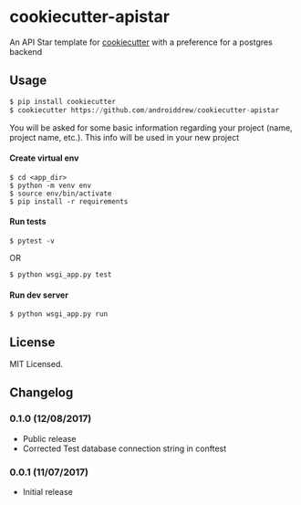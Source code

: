 # cookiecutter-apistar

An API Star template for [cookiecutter](https://github.com/audreyr/cookiecutter) with a preference for a postgres backend

## Usage

```python
$ pip install cookiecutter
$ cookiecutter https://github.com/androiddrew/cookiecutter-apistar
```
You will be asked for some basic information regarding your project (name, project name, etc.). This info will be used in your new project

#### Create virtual env
```
$ cd <app_dir>
$ python -m venv env
$ source env/bin/activate
$ pip install -r requirements
```
#### Run tests
```
$ pytest -v
```
OR
```
$ python wsgi_app.py test
```

#### Run dev server
```
$ python wsgi_app.py run
```

## License

MIT Licensed.

## Changelog

### 0.1.0 (12/08/2017)
- Public release
- Corrected Test database connection string in conftest

### 0.0.1 (11/07/2017)
- Initial release